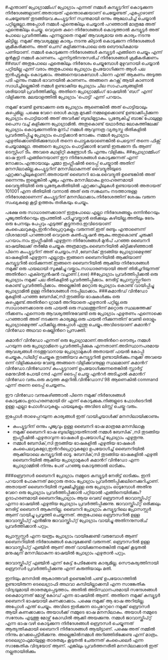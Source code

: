﻿#എന്താണ് പ്രോഗ്രാമ്മിംഗ്
പ്രോഗ്രാം എന്നത് നമ്മള്‍ കമ്പ്യൂട്ടറിന് കൊടുക്കുന്ന നിര്‍ദേശങ്ങളാണ്.അതായത് എന്തൊക്കെയാണ് ചെയ്യേണ്ടത് ,എപ്പോഴാണ് ചെയ്യേണ്ടത് തുടങ്ങിയവ.കംപ്യൂട്ടറിന് സ്വന്തമായി ഒന്നും ആലോചിച്ച് ചെയ്യാന്‍ പറ്റില്ലല്ലോ.അപ്പോള്‍ നമ്മള്‍ എന്തെങ്കിലും ചെയ്യാന്‍ പറഞ്ഞാല്‍ മാത്രമേ അത് എന്തെങ്കിലും ചെയ്യൂ. വെറുതെ കുറെ നിര്‍ദേശങ്ങള്‍ കൊടുത്താല്‍ കമ്പ്യൂട്ടര്‍ അത് പോലെ പ്രവര്‍ത്തിക്കും എന്നല്ലാതെ നമുക്ക് ആവശ്യമായ ഒരു കാര്യം നടന്നു കിട്ടില്ല. നമുക്ക് ആവശ്യമുള്ള കാര്യം നടന്നു കിട്ടാന്‍ കൊടുക്കുന്ന നിര്‍ദേശങ്ങള്‍ ക്രമീകരിക്കണം. അത് ചെസ് കളിക്കുന്നപോലെ ഒരു  ബൌദ്ധികമായ പണിയാണ്. നമ്മള്‍ കൊടുക്കുന്ന നിര്‍ദേശങ്ങള്‍ കമ്പ്യൂട്ടര്‍ എങ്ങിനെ ചെയ്യും എന്ന് മുന്‍കൂട്ടി നമ്മള്‍ കാണണം. എന്നിട്ടതിനനുസരിച് നിര്‍ദേശങ്ങള്‍ ക്രമീകരിക്കണം
##ബഗ്
അതുപോലെ ഏതെങ്കിലും നിര്‍ദേശം ചെയ്യുമ്പോള്‍ മുഴുവനായി ചെയ്യാന്‍ പറ്റിയില്ല എന്ന് വരാം അതുപോലെ പ്രോഗ്രാം ഉപയോഗിക്കുന്ന ആള്‍ പല ഇന്‍പുട്ടുകളും കൊടുക്കാം. അങ്ങനെയാകുമ്പോള്‍ പിന്നെ എന്ത് ആകണം അടുത്ത പടി എന്നും നമ്മള്‍ ഭാവനയില്‍ കാണണം. അങ്ങനെ കറക്റ്റ് ആയി കാണാന്‍ സാധിച്ചില്ലെങ്കില്‍ നമ്മള്‍ ഉണ്ടാക്കിയ പ്രോഗ്രാം ചില സാഹചര്യങ്ങളില്‍  ശരിയായി പ്രവര്‍ത്തിക്കില്ല. അതിനെ പ്രോഗ്രാമ്മിംഗ് ഭാഷയില്‍ 'ബഗ്' എന്ന് വിളിക്കുന്നു. മലയാളത്തില്‍ പ്രോഗ്രാം 'പൊട്ടി' എന്ന് പറയാം. 

നമുക്ക് വേണ്ടി ഉണ്ടാക്കുന്ന ഒരു പ്രോഗ്രാം ആണെങ്കില്‍ അത് പൊട്ടിയാലും കുഴപ്പമില്ല. പക്ഷെ വേറെ ഒരാള്‍ കാശു മുടക്കി നമ്മളെക്കൊണ്ട് ഉണ്ടാക്കിപ്പിക്കുന്ന പ്രോഗ്രാം പൊട്ടിയാല്‍ അത് അവര്‍ക്ക് ബുദ്ധിമുട്ടാകും. പ്രത്യേകിച്ച് ബാങ്ക് പോലുള്ള പൈസ വച്ച് കളിക്കുന്ന പ്രോഗ്രാമില്‍. അതുകൊണ്ട് യഥാര്‍ത്ഥ ലോകത്തിലേക്ക് പ്രോഗ്രാം കൊടുക്കുന്നതിനു മുന്പ് നമ്മള്‍ ആവുന്നത്ര വ്യത്യസ്ത രീതികളില്‍ പ്രവര്‍ത്തിപ്പിച്ചു പ്രോഗ്രാം പൊട്ടിക്കാന്‍ നോക്കും. നമ്മള്‍ പ്രോഗ്രാം എഴുതിക്കൊണ്ടിരിക്കുമ്പോള്‍ തന്നെ പൊട്ടുകയാണെങ്കില്‍ പെട്ടെന്ന് തന്നെ ഫിക്സ് ചെയ്യാമല്ലോ. അങ്ങനെ പ്രോഗ്രാം പൊട്ടിക്കാന്‍ വേണ്ടി ഇരുക്കുന്ന ടീം ആണ് ടെസ്റ്റിംഗ് ടീം. അവരെ ക്വാളിറ്റി കണ്ട്രോള്‍ ടീം എന്നും വിളിക്കും.
##പ്രോഗ്രാമ്മിംഗ് ഭാഷ
ഇനി എങ്ങിനെയാണ് ഈ നിര്‍ദേശങ്ങള്‍ കൊടുക്കുന്നത് എന്ന് നോക്കാം.എന്തായാലും ചുമ്മാ ഇംഗ്ലീഷില്‍ ടൈപ്പ് ചെയ്താല്‍ അതിന് മനസിലാകില്ല.കംപ്യൂട്ടറിന് മനസിലാകുന്നത് വൈദ്യുതിയുടെ ഏറ്റക്കുറച്ചിലുകളാണ്.അതായത് ബൈനറി ഭാഷ.വൈദ്യുതി ഉണ്ടെങ്കില്‍ അത് ഒന്നെന്നും ഇല്ലെങ്കില്‍ പൂജ്യം എന്നും മനസിലാകും.ഉദാഹരണമായി വൈദ്യുതിയില്‍ ഒരു പ്രത്യേകരീതിയില്‍ ഏറ്റക്കുറച്ചിലുകള്‍ ഉണ്ടായാല്‍ അതായത് 101001 എന്ന രീതിയില്‍ വന്നാല്‍ അത് ഒരു സങ്കലനം നടത്താനുള്ള നിര്‍ദേശമാണെന്ന് കംപ്യൂട്ടറിന് മനസിലാക്കാം.നിര്‍ദേശത്തിന് ശേഷം വരുന്ന സംഖ്യകളെ കൂട്ടി ഉത്തരം തരികയും ചെയ്യും.

പക്ഷേ ഒരു സാധാരണക്കാരന് ഇതുപോലെ എല്ലാ നിര്‍ദേശങ്ങളും ഒന്നിന്‍റെയും പൂജ്യത്തിന്‍റെയും രൂപത്തില്‍ പഠിച്ചുവയ്ക്കാന്‍ ഒരിക്കലും കഴിയില്ല.അതിലും ഭേദം ഒരു പേനയും പേപ്പറും എടുത്ത് കൂട്ടുന്നതാ.ഇവിടെയാണ് കംപൈലറുകളും,ഇന്‍റര്‍പ്രെറ്ററുകളും വരുന്നത്.ഇത് രണ്ടും എന്താണെന്ന് വിശദമായി പറഞ്ഞാല്‍ വെറുതെ കണ്‍ഫ്യൂഷന്‍ ആകും.അതുകൊണ്ട് ചുരുക്കി പറയാം.നാം ഇംഗ്ലീഷില്‍ എഴുതുന്ന നിര്‍ദേശങ്ങള്‍ മുന്‍പ് പറഞ്ഞ ബൈനറി ഭാഷയിലേക്ക് തര്‍ജിമ ചെയ്യുക അത്രമാത്രം.ബൈനറിയില്‍ കിട്ടിക്കഴിഞ്ഞാല്‍ പിന്നെ കംപ്യൂട്ടറിന് അത് ചെയ്യാം.സി ,ബേസിക് തുടങ്ങിയ പ്രോഗ്രാമെഴുത്ത് ഭാഷകളില്‍ എഴുതുന്ന എല്ലാതും ഇങ്ങനെ ബൈനറിയില്‍ ആക്കിയാണ് കമ്പ്യൂട്ടറില്‍ ഓടിക്കുന്നത്.ഇങ്ങനെ ബൈനറിയില്‍ ആക്കിയ നിര്‍ദേശങ്ങള്‍ നമുക്ക് ഒരു ഫയലായി സൂക്ഷിച്ചു വയ്ക്കാം.സാധാരണയായി അത് തിരിച്ചറിയുന്നത് അതിന്‍റെ എക്സ്റ്റെന്‍ഷന്‍ വച്ചാണ്.(.exe)
##പ്രോഗ്രാം പ്രവര്‍ത്തിപ്പിക്കല്‍
ഒരു പ്രോഗ്രാം നമുക്ക് പല രീതികളില്‍ പ്രവര്‍ത്തിപ്പിക്കാം. നേരിട്ട് പ്രോസ്സസ്സറിനെ കൊണ്ട് പ്രവര്‍ത്തിപ്പിക്കാം. അല്ലെങ്കില്‍ മറ്റൊരു പ്രോഗ്രാം കൊണ്ട് വായിപ്പിച്ചു പ്രോഗ്രാമില്‍ ഉള്ള നിര്‍ദേശങ്ങള്‍ നടപ്പിലാക്കാം.
###കമാന്‍ഡ് വിന്‍ഡോ
മുകളില്‍ പറഞ്ഞ ബേസിക്,സി തുടങ്ങിയ ഭാഷകള്‍ക്കും ഒരു കുഴപ്പമുണ്ട്.അതിന്‍റെ ഗ്രാമര്‍ അറിയാതെ എഴുതാന്‍ പറ്റില്ല.ഒരു സാധാരണക്കാരനു ഒരു ഫയല്‍ ഒരു സ്ഥലത്തുനിന്ന് മറ്റൊരു സ്ഥലത്തേക്ക് നീക്കണം എന്നൊരു ആവശ്യത്തിനുവേണ്ടി ഒരു പ്രോഗ്രാം എഴുതണം എന്നൊക്കെ പറഞ്ഞാല്‍ അത് നടക്കുന്ന കാര്യമല്ല.ഒരു ഫയല്‍ നീക്കുന്നതിന് വേണ്ടി ഒരാളും പ്രോഗ്രാമെഴുത്ത് പഠിക്കില്ല.അപ്പോള്‍ എന്തു ചെയ്യും.അവിടെയാണ് കമാന്‍റ് വിന്‍ഡോ അഥവാ ഷെല്ലിന്‍റെ പ്രസക്തി.

കമാന്‍റ് വിന്‍ഡോ എന്നത് ഒരു പ്രോഗ്രാമാണ്.അതിന്‍റെ ദൌത്യം നമ്മള്‍ പറയുന്ന ഒരു പ്രോഗ്രാമിനെ പ്രവര്‍ത്തിപ്പിക്കുക എന്നതാണ്.അടിസ്ഥാനപരമായ ആവശ്യങ്ങള്‍ നടത്തുവാനായ പ്രോഗ്രാമുകള്‍ അതായത് ഫയല്‍ കോപ്പി ചെയ്യുക.,ഡിലീറ്റ് ചെയ്യുക തുടങ്ങിയവ കമ്പ്യൂട്ടറില്‍ ഉണ്ടായിരിക്കും.നമുക്ക് അവയെ ഒന്ന് വിളിക്കുകയെ വേണ്ടൂ.അങ്ങനെ വിളിക്കുവനുള്ള സ്ഥലമാണ് കമാന്‍റ് വിന്‍ഡോ.വിന്‍ഡോസ് കംപ്യൂട്ടറാണ് ഉപയോഗിക്കുന്നതെങ്കില്‍ സ്റ്റാര്‍ട്ട് മെനുവില്‍ പോയി cmd എന്ന് ടൈപ്പ് ചെയ്തു എന്‍റര്‍ അടിച്ചാല്‍ കമാന്‍റ് വിന്‍ഡോ വരും.ഒരു കറുത്ത കളറില്‍.വിന്‍ഡോസ് 98 ആണെകില്‍ command എന്ന് തന്നെ ടൈപ്പ് ചെയ്യണം.

ഈ വിന്‍ഡോ വന്നുകഴിഞ്ഞാല്‍ പിന്നെ നമുക്ക് നിര്‍ദേശങ്ങള്‍ കൊടുക്കാം.ഉദാഹരണമായി dir എന്ന് കൊടുക്കുക.നിങ്ങളുടെ ഫോള്‍ടെറില്‍ ഉള്ള എല്ലാ ഫോള്‍ഡറുകളും ഫയലുകളും അവിടെ ലിസ്റ്റ് ചെയ്തു വരും.

ഇപ്പോള്‍ താഴെപ്പറയുന്ന കാര്യങ്ങള്‍ ഇത് വായിച്ചയാള്‍ക്ക് മനസിലായിക്കാണും

- കംപ്യൂട്ടറിന് ഒന്നും പൂജ്യവും ഉള്ള ബൈനറി ഭാഷ മാത്രമേ മനസിലാകൂ
- നമുക്ക് ബൈനറി ഭാഷ ബുദ്ധിമുട്ടായതിനാല്‍ നമ്മള്‍ ബേസിക് ,സി തുടങ്ങിയ ഇംഗ്ലീഷില്‍ എഴുതാവുന്ന ഭാഷകള്‍ ഉപയോഗിച്ച് പ്രോഗ്രാം എഴുതുന്നു.
- നമ്മള്‍ ബേസിക്,സി തുടങ്ങിയ ഭാഷകളില്‍ എഴുതിയ ഭാഷകള്‍ കംപൈലറുകളോ,ഇന്‍റര്‍പ്രെറ്ററുകളോ ഉപയോഗിച്ച് ബൈനറിയില്‍ ആക്കിയാലെ കമ്പ്യൂട്ടറില്‍ ഓടൂ.
ബേസിക്,സി തുടങ്ങിയ ഭാഷകളില്‍ എഴുതി ബൈനറിയില്‍ ആക്കിയ പ്രോഗ്രാമുകള്‍ കമാന്‍റ് വിന്‍ഡോ എന്ന പ്രോഗ്രാമ്മില്‍ നിന്നും പേര് പറഞ്ഞു കൊടുത്താല്‍ ഓടിക്കം.

###ബ്രൌസര്‍
ബൈനറി പ്രോഗ്രാം നമ്മുടെ കമ്പ്യൂട്ടര്‍ നേരിട്ട് ഓടിക്കും. ഇനി പറയാന്‍ പോകുന്നത് മറ്റൊരു തരാം പ്രോഗ്രാം പ്രവര്‍ത്തിപ്പിക്കലിനെക്കുറിച്ചാണ്. അതായത് ബൈനറിയില്‍ സൂക്ഷിച്ചിട്ടുള്ള ഒരു പ്രോഗ്രാം ഓടുമ്പോള്‍ അതിനു വേറെ ഒരു പ്രോഗ്രാം പ്രവര്‍ത്തിപ്പിക്കാന്‍ പറ്റിയാല്‍ എങ്ങിനെയിരിക്കും? ഉദാഹരണമായി ബൈനറിപ്രോഗ്രാം ആയ വെബ്‌ ബ്രൌസര്‍ ജാവാസ്ക്രിപ്റ്റ് എന്നാ ഭാഷയില്‍ എഴുതിയ പ്രോഗ്രാം പ്രവര്‍ത്തിപ്പിക്കുന്നു. ജാവാസ്ക്രിപ്റ്റ് ഒരിക്കലും നേരിട്ട് ബൈനറി ആകുന്നില്ല.
ബൈനറി പ്രോഗ്രാം കമ്പ്യൂട്ടറിലെ പ്രോസസ്സര്‍ ആണ് വായിച്ചു പ്രവൃത്തി ചെയ്യുന്നത്. അതുപോലെ ബ്രൌസറില്‍ ഉള്ള ജാവാസ്ക്രിപ്റ്റ് എന്‍ജിനു ജാവാസ്ക്രിപ്റ്റ് പ്രോഗ്രാം വായിച്ചു അതിനനുസരിച് പ്രവര്‍ത്തിക്കാന്‍ പറ്റും.

പ്രോസ്സസ്സര്‍ എന്ന യന്ത്രം പ്രോഗ്രാം വായിക്കേണ്ടി വരുമ്പോള്‍ ആണ് ബൈനറിയില്‍ നിര്‍ദേശങ്ങള്‍ കൊടുക്കേണ്ടി വരുന്നത്. ബ്രൌസറില്‍ ഉള്ള ജാവാസ്ക്രിപ്റ്റ് എഞ്ചിന്‍ ആണ് അത് വായിക്കുന്നതെങ്കില്‍ നമുക്ക് കൂടുതല്‍ മനുഷ്യന് മനസിലാകുന്ന ഭാഷയില്‍ പ്രോഗ്രാം എഴുതാന്‍ പറ്റും.

ജാവാസ്ക്രിപ്റ്റ് എഞ്ചിന്‍ എന്ന് കേട്ട് പേടിക്കേണ്ട കാര്യമില്ല. സൌകര്യത്തിനായി ബ്രൌസര്‍ പ്രവര്‍ത്തിപ്പിക്കുന്നു എന്ന് കരുതിയാലും മതി.

ഇനിയും മനസില്‍ ആകാത്തവര്‍ ഉണ്ടെങ്കില്‍ പണ്ട് ഉപയോഗത്തില്‍ ഉണ്ടായിരുന്ന ടെലെഗ്രാഫി അഥവാ കമ്പിയില്ലാക്കമ്പി എന്ന സാങ്കേതിക വിദ്യയുമായി താരതമ്യപ്പെടുത്താം. അതില്‍ അടിസ്ഥാനപരമായി സന്ദേശങ്ങള്‍ കൈമാറുന്നത് മോഴ്സ് കോഡ് എന്ന ഭാഷയില്‍ ആണ്. അതിനെ നമുക്ക് കമ്പ്യൂട്ടര്‍ ബൈനറി ഭാഷയായി കണക്കാക്കാം. പക്ഷെ നമുക്ക് ആ ഭാഷ അറിയില്ല. അപ്പോള്‍ എന്ത് ചെയ്യും. അവിടെ ഇരിക്കുന്ന ഓപ്പറേറ്ററെ നമുക്ക് ബ്രൌസര്‍ ആയി കണക്കാക്കാം അയാള്‍ക്ക് നമ്മുടെ ഭാഷ മനസിലാകും. അയാള്‍ നമ്മുടെ സന്ദേശം എടുത്തു മോഴ്സ് കോഡില്‍ ആക്കി അയക്കുന്നു. നമ്മള്‍ ജാവാസ്ക്രിപ്റ്റ് എന്ന ഭാഷ വഴി കൊടുക്കുന്ന നിര്‍ദേശങ്ങള്‍ ബ്രൌസര്‍ ചെയ്യുന്നത് ആത്യന്തികമായി ബൈനറി നിര്‍ദേശങ്ങള്‍ ആയിട്ടാണ്. പക്ഷെ അത് നമ്മില്‍ നിന്നും മറക്കപ്പെട്ടിരിക്കുന്നു. അല്ലെങ്കില്‍നമ്മള്‍ അറിഞ്ഞിരിക്കേണ്ട എന്ന് മാത്രം.
ടെലെഗ്രാഫുമായുള്ള താരതമ്യം കൂടുതല്‍ ചേരുന്നത് കംപൈലെര്‍ എന്ന സാങ്കേതിക വിദ്യയോട് ആണ്. എങ്കിലും പ്രവര്‍ത്തനരീതി മനസിലാക്കാന്‍ ഇത് നല്ലതായിരിക്കും












